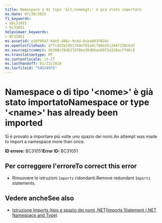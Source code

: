 ```yaml
---
title: Namespace o di tipo '&lt;nome&gt;' è già stato importato
ms.date: 07/20/2015
f1_keywords:
- vbc31051
- bc31051
helpviewer_keywords:
- BC31051
ms.assetid: e10f9047-6de5-486c-9c6d-bcbad03f824c
ms.openlocfilehash: 4ffcd22ef451744ef01a4c788e35c2447138c63f
ms.sourcegitcommit: 6b308cf6d627d78ee36dbbae8972a310ac7fd6c8
ms.translationtype: MT
ms.contentlocale: it-IT
ms.lasthandoff: 01/23/2019
ms.locfileid: "54524975"
---
```

# <a name="namespace-or-type-ltnamegt-has-already-been-imported"></a><span data-ttu-id="5594e-102">Namespace o di tipo '&lt;nome&gt;' è già stato importato</span><span class="sxs-lookup"><span data-stu-id="5594e-102">Namespace or type '&lt;name&gt;' has already been imported</span></span>
<span data-ttu-id="5594e-103">Si è provato a importare più volte uno spazio dei nomi.</span><span class="sxs-lookup"><span data-stu-id="5594e-103">An attempt was made to import a namespace more than once.</span></span>  
  
 <span data-ttu-id="5594e-104">**ID errore:** BC31051</span><span class="sxs-lookup"><span data-stu-id="5594e-104">**Error ID:** BC31051</span></span>  
  
## <a name="to-correct-this-error"></a><span data-ttu-id="5594e-105">Per correggere l'errore</span><span class="sxs-lookup"><span data-stu-id="5594e-105">To correct this error</span></span>  
  
-   <span data-ttu-id="5594e-106">Rimuovere le istruzioni `Imports` ridondanti.</span><span class="sxs-lookup"><span data-stu-id="5594e-106">Remove redundant `Imports` statements.</span></span>  
  
## <a name="see-also"></a><span data-ttu-id="5594e-107">Vedere anche</span><span class="sxs-lookup"><span data-stu-id="5594e-107">See also</span></span>
- [<span data-ttu-id="5594e-108">Istruzione Imports (tipo e spazio dei nomi .NET)</span><span class="sxs-lookup"><span data-stu-id="5594e-108">Imports Statement (.NET Namespace and Type)</span></span>](../../visual-basic/language-reference/statements/imports-statement-net-namespace-and-type.md)
